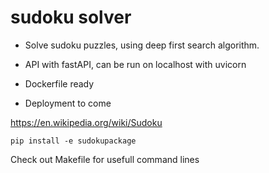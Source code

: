 # sudoku solver

- Solve sudoku puzzles, using deep first search algorithm.

- API with fastAPI, can be run on localhost with uvicorn

- Dockerfile ready

- Deployment to come

https://en.wikipedia.org/wiki/Sudoku



```package
pip install -e sudokupackage
```

Check out Makefile for usefull command lines

